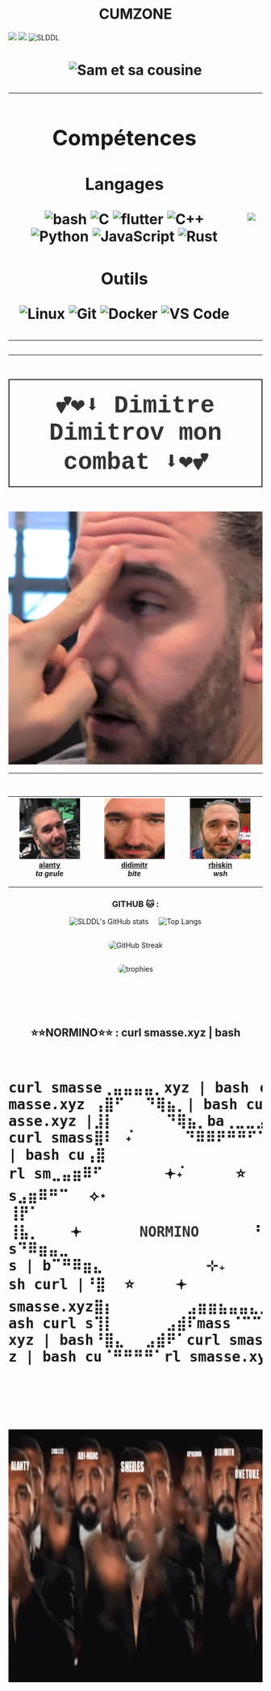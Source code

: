 <h1 align="center">
  <strong>CUMZONE</strong>
</h1>

<p>
  <img src="https://img.shields.io/github/followers/SLDDL?label=Followers&style=for-the-badge&color=purple" />
  <img src="https://img.shields.io/github/stars/SLDDL?label=Stars&style=for-the-badge&color=white" />
  <img src="https://komarev.com/ghpvc/?username=SLDDL&label=Profile%20views&color=purple&style=for-the-badge" alt="SLDDL" />
</p>


<h1 align="center">
  <img src="https://i.pinimg.com/736x/f8/dd/35/f8dd359eb131a264b1624f5b89b67818.jpg" alt="Sam et sa cousine" style="width:1000px; height:500px;>

</h1>

---



<div align="center">
  <table>
    <tr>
      <td>

## Compétences

### Langages

![bash](https://skillicons.dev/icons?i=bash) 
![C](https://skillicons.dev/icons?i=c)
![flutter](https://skillicons.dev/icons?i=flutter) 
![C++](https://skillicons.dev/icons?i=cpp) 
![Python](https://skillicons.dev/icons?i=python) 
![JavaScript](https://skillicons.dev/icons?i=javascript) 
![Rust](https://skillicons.dev/icons?i=rust)

### Outils

![Linux](https://skillicons.dev/icons?i=linux) 
![Git](https://skillicons.dev/icons?i=git) 
![Docker](https://skillicons.dev/icons?i=docker) 
![VS Code](https://skillicons.dev/icons?i=vscode)


</td>
      <td>
        <img src="https://i.pinimg.com/originals/51/13/f0/5113f04a22371dfc36f3314d353fe556.gif" width="180" />
      </td>
    </tr>
  </table>
</div>

---

<h1>
  <p align="center" style="font-family: 'Courier New', monospace; font-size: 1.7em; color: #333; border: 2px solid #333; padding: 20px;">
    💕❤️⬇️ Dimitre Dimitrov mon combat ⬇️❤️💕
  </p>
</h1>

<div align="center">
  <img src="https://github.com/Axeltheaxelotl/boite-a-foutre/blob/main/Screenshot%20from%202025-03-03%2019-23-14.png?raw=true" alt="Sam et sa cousine" style="width:1000px; height:500px;"

</div>

---

<br>

<div align="center">

| <img src="https://github.com/Axeltheaxelotl/boite-a-foutre/blob/main/Screenshot%20from%202025-03-03%2019-46-50.png?raw=true?v=4&s=120" width="120" height="120"> [alanty](https://profile.intra.42.fr/users/alanty) <br> *ta geule* | <img src="https://github.com/Axeltheaxelotl/boite-a-foutre/blob/main/Screenshot%20from%202025-03-03%2019-46-36.png?raw=true?v=4&s=120" width="120" height="120"> [didimitr](https://profile.intra.42.fr/users/didimitr) <br> *bite* | <img src="https://github.com/Axeltheaxelotl/boite-a-foutre/blob/main/Screenshot%20from%202025-03-03%2019-47-02.png?raw=true?v=4&s=120" width="120" height="120"> [rbiskin](https://profile.intra.42.fr/users/rbiskin) <br> *wsh* |
| --- | --- | --- |
</div>

---

### GITHUB 🐱 :

<div align="center">
  <!-- Stats Globales -->
  <div style="display: flex; justify-content: center; align-items: center; gap: 20px; margin-bottom: 30px;">
    <img src="https://github-readme-stats.vercel.app/api?username=SLDDL&show_icons=true&theme=tokyonight&locale=fr" alt="SLDDL's GitHub stats" style="max-width: 350px;">
    <!-- Langages utilisés -->
    <img src="https://github-readme-stats.vercel.app/api/top-langs/?username=SLDDL&layout=compact&theme=tokyonight&langs_count=8" alt="Top Langs" style="max-width: 350px;">
  </div>

  <!-- Streaks -->
  <div style="margin-bottom: 30px;">
    <img src="https://github-readme-streak-stats.herokuapp.com/?user=SLDDL&theme=tokyonight&locale=fr" alt="GitHub Streak" style="max-width: 550px; border-radius: 10px;">
  </div>

  <!-- Trophées -->
  <div>
    <img src="https://github-profile-trophy.vercel.app/?username=SLDDL&theme=tokyonight&margin-w=15&no-frame=true" alt="trophies" style="max-width: 500px; border-radius: 10px;">
  </div>
</div>


<h1>
</h1>

<br>
</br>

<h2 align ="center";>
<tr> 
  <td>⭐⭐NORMINO⭐⭐ : curl smasse.xyz | bash
</tr>
</h2>

<h1 align="center">
  <pre>
    </table>
curl smasse⢀⣤⣤⣤⣤⡀xyz | bash⠀curl s
masse.xyz ⢠⣿⠋⠀⠀⠙⢿⣦⡀| bash curl sm
asse.xyz |⣸⡇⠀⠀⠀⠀⠀⠙⢿⣦⡀ba⢀⣀⣀⣠⣤⣀sh
curl smass⣿⠇⠀˖๋⠀⠀⠀⠀⠀⠙⠿⠿⠟⠛⠛⠋⠉⠉⠛⣧e
| bash cu⢠⣿⠀⠀⠀⠀⠀⠀⠀⠀⠀⠀⠀⠀⠀⠀⠀⠀⠀⠀⢸⡇
rl sm⣀⣤⣶⠿⠋⠀⠀⠀⠀⠀⠀𖥔˖๋⠀⠀⠀⠀⠀⭐⠀⠀⠀⢠⡿a
s⣠⣶⠿⠛⠉⠀⠀⟡⋆⠀⠀⠀⠀⠀⠀⠀⠀⠀⠀⠀⠀⠀⠀⠀⠀⣠⡿⠁s
⢸⡟⠁⠀⠀⠀⠀⠀⠀⠀⠀⠀⠀⠀⠀⠀⠀⠀⠀⠀⠀⠀⠀⠀⢠⡟bash
⢸⣧⡀⠀⠀⠀𖥔⠀⠀⠀⠀  <a href="https://github.com/SLDDL/Normino" style="color: #333; text-decoration: none; font-weight: bold;">NORMINO</a>⠀⠀⠀⠀⠀⠘⣷curl
s⠙⠿⣶⣤⣀⠀⠀⠀⠀⠀⠀⠀⠀⠀⠀⠀⠀⠀⠀⠀⠀⠀⠀⠀⠘⣷mas
s | b⠉⠛⠿⣶⣄⠀⠀⠀⠀⠀⠀⠀⠀⠀⠀⊹₊⠀⠀⠀⠀⠀⠘⣆a
sh curl |⠘⣿⠀ ⭐⠀⠀⠀⠀𖥔⠀⠀⠀⠀⠀⠀⠀⠀⠀⠀⢸⡇
smasse.xyz⣿⡆⠀⠀⠀⠀⠀⠀⠀⣠⣶⣶⣦⣤⣤⣄⣀⣀⣤⡇b
ash curl s⢹⡇⠀⠀⠀⠀⠀⣠⣾⠏mass⠈⠉⠉⠙⠛⠉e.
xyz | bash⠘⣿⣄⠀⠀⣠⣾⠟⠁curl smasse.xy
z | bash cu⠈⠛⠛⠛⠛⠁rl smasse.xyz | b
    <br>
  </pre>
</h1>

<img align="center" src="https://github.com/Axeltheaxelotl/boite-a-foutre/blob/main/67c9d4e3af389032430224.gif?raw=true" alt="Sam et sa cousine" style="width:1000px; height:500px;">
